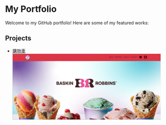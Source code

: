 # My Portfolio

Welcome to my GitHub portfolio! Here are some of my featured works:

## Projects

- [購物車](https://doris-hyt.github.io/profolio/)
  ![Project 1 Screenshot](img/購物車封面.png)
